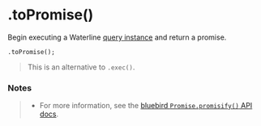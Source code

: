 # .toPromise()

Begin executing a Waterline [query instance](http://sailsjs.com/documentation/reference/waterline-orm/queries) and return a promise.

```usage
.toPromise();
```

> This is an alternative to `.exec()`.


### Notes

> + For more information, see the [bluebird `Promise.promisify()` API docs](http://bluebirdjs.com/docs/api/promise.promisify.html).

<docmeta name="displayName" value=".toPromise()">
<docmeta name="pageType" value="method">
